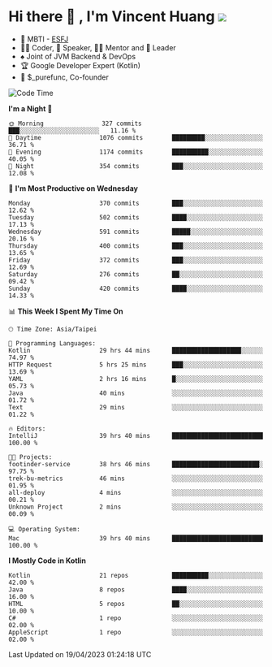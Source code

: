 # Hi there 👋 , I'm Vincent Huang ![](https://komarev.com/ghpvc/?username=Jian-Min-Huang)
- 👀 MBTI - [ESFJ](https://www.16personalities.com/esfj-personality)
- 👨‍💻 Coder, 🎤 Speaker, 👨‍🏫 Mentor and 🚀 Leader
- ♠️ Joint of JVM Backend & DevOps
- 🏆 Google Developer Expert (Kotlin)
- 💼 $_purefunc, Co-founder

<!--START_SECTION:waka-->
![Code Time](http://img.shields.io/badge/Code%20Time-1%2C909%20hrs%2053%20mins-blue)

**I'm a Night 🦉** 

```text
🌞 Morning                327 commits         ███░░░░░░░░░░░░░░░░░░░░░░   11.16 % 
🌆 Daytime                1076 commits        █████████░░░░░░░░░░░░░░░░   36.71 % 
🌃 Evening                1174 commits        ██████████░░░░░░░░░░░░░░░   40.05 % 
🌙 Night                  354 commits         ███░░░░░░░░░░░░░░░░░░░░░░   12.08 % 
```
📅 **I'm Most Productive on Wednesday** 

```text
Monday                   370 commits         ███░░░░░░░░░░░░░░░░░░░░░░   12.62 % 
Tuesday                  502 commits         ████░░░░░░░░░░░░░░░░░░░░░   17.13 % 
Wednesday                591 commits         █████░░░░░░░░░░░░░░░░░░░░   20.16 % 
Thursday                 400 commits         ███░░░░░░░░░░░░░░░░░░░░░░   13.65 % 
Friday                   372 commits         ███░░░░░░░░░░░░░░░░░░░░░░   12.69 % 
Saturday                 276 commits         ██░░░░░░░░░░░░░░░░░░░░░░░   09.42 % 
Sunday                   420 commits         ████░░░░░░░░░░░░░░░░░░░░░   14.33 % 
```


📊 **This Week I Spent My Time On** 

```text
🕑︎ Time Zone: Asia/Taipei

💬 Programming Languages: 
Kotlin                   29 hrs 44 mins      ███████████████████░░░░░░   74.97 % 
HTTP Request             5 hrs 25 mins       ███░░░░░░░░░░░░░░░░░░░░░░   13.69 % 
YAML                     2 hrs 16 mins       █░░░░░░░░░░░░░░░░░░░░░░░░   05.73 % 
Java                     40 mins             ░░░░░░░░░░░░░░░░░░░░░░░░░   01.72 % 
Text                     29 mins             ░░░░░░░░░░░░░░░░░░░░░░░░░   01.22 % 

🔥 Editors: 
IntelliJ                 39 hrs 40 mins      █████████████████████████   100.00 % 

🐱‍💻 Projects: 
footinder-service        38 hrs 46 mins      ████████████████████████░   97.75 % 
trek-bu-metrics          46 mins             ░░░░░░░░░░░░░░░░░░░░░░░░░   01.95 % 
all-deploy               4 mins              ░░░░░░░░░░░░░░░░░░░░░░░░░   00.21 % 
Unknown Project          2 mins              ░░░░░░░░░░░░░░░░░░░░░░░░░   00.09 % 

💻 Operating System: 
Mac                      39 hrs 40 mins      █████████████████████████   100.00 % 
```

**I Mostly Code in Kotlin** 

```text
Kotlin                   21 repos            ██████████░░░░░░░░░░░░░░░   42.00 % 
Java                     8 repos             ████░░░░░░░░░░░░░░░░░░░░░   16.00 % 
HTML                     5 repos             ██░░░░░░░░░░░░░░░░░░░░░░░   10.00 % 
C#                       1 repo              ░░░░░░░░░░░░░░░░░░░░░░░░░   02.00 % 
AppleScript              1 repo              ░░░░░░░░░░░░░░░░░░░░░░░░░   02.00 % 
```




 Last Updated on 19/04/2023 01:24:18 UTC
<!--END_SECTION:waka-->
